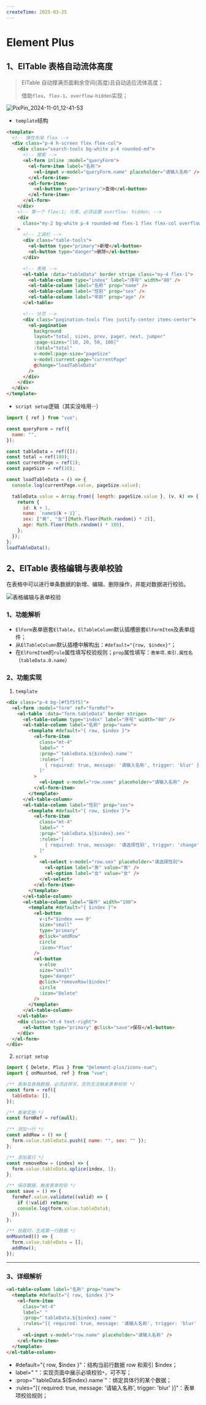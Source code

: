 ```yaml
---
createTime: 2025-03-25
---
```


# Element Plus

## 1、ElTable 表格自动流体高度

> ElTable 自动撑满页面剩余空间(高度)且自动适应流体高度；
>
> 借助`flex`、`flex-1`、`overflow-hidden`实现；

![PixPin_2024-11-01_12-41-53](https://upyun-oss.mu00.cn/202411011845948.gif)

- `template`结构

```html
<template>
  <!-- 弹性布局 flex -->
  <div class="p-4 h-screen flex flex-col">
    <div class="search-tools bg-white p-4 rounded-md">
      <!-- 搜索 -->
      <el-form inline :model="queryForm">
        <el-form-item label="名称">
          <el-input v-model="queryForm.name" placeholder="请输入名称" />
        </el-form-item>
        <el-form-item>
          <el-button type="primary">查询</el-button>
        </el-form-item>
      </el-form>
    </div>
    <!-- 第一个 flex:1; 元素，必须设置 overflow: hidden; -->
    <div
      class="my-2 bg-white p-4 rounded-md flex-1 flex flex-col overflow-hidden"
    >
      <!-- 工具栏 -->
      <div class="table-tools">
        <el-button type="primary">新增</el-button>
        <el-button type="danger">删除</el-button>
      </div>

      <!-- 表格 -->
      <el-table :data="tableData" border stripe class="my-4 flex-1">
        <el-table-column type="index" label="序号" width="80" />
        <el-table-column label="名称" prop="name" />
        <el-table-column label="性别" prop="sex" />
        <el-table-column label="年龄" prop="age" />
      </el-table>

      <!-- 分页 -->
      <div class="pagination-tools flex justify-center items-center">
        <el-pagination
          background
          layout="total, sizes, prev, pager, next, jumper"
          :page-sizes="[10, 20, 50, 100]"
          :total="total"
          v-model:page-size="pageSize"
          v-model:current-page="currentPage"
          @change="loadTableData"
        />
      </div>
    </div>
  </div>
</template>
```

- `script setup`逻辑（其实没啥用···）

```js
import { ref } from "vue";

const queryForm = ref({
  name: "",
});

const tableData = ref([]);
const total = ref(100);
const currentPage = ref(1);
const pageSize = ref(10);

const loadTableData = () => {
  console.log(currentPage.value, pageSize.value);

  tableData.value = Array.from({ length: pageSize.value }, (v, k) => {
    return {
      id: k + 1,
      name: `name${k + 1}`,
      sex: ["男", "女"][Math.floor(Math.random() * 2)],
      age: Math.floor(Math.random() * 100),
    };
  });
};
loadTableData();
```

## 2、ElTable 表格编辑与表单校验

在表格中可以进行单条数据的新增、编辑、删除操作，并能对数据进行校验。

![表格编辑与表单校验](https://upyun-oss.mu00.cn/202410301906845.png)

### 1、功能解析

- `ElForm`表单嵌套`ElTable`，`ElTableColumn`默认插槽嵌套`ElFormItem`及表单组件；
- 从`ElTableColumn`默认插槽中解构出：`#default="{row, $index}"`；
- 在`ElFormItem`的`rule`属性填写校验规则；`prop`属性填写：`表单项.索引.属性名`（`tableData.0.name`）

### 2、功能实现

1. `template`

```html
<div class="p-4 bg-[#f5f5f5]">
  <el-form :model="form" ref="formRef">
    <el-table :data="form.tableData" border stripe>
      <el-table-column type="index" label="序号" width="80" />
      <el-table-column label="名称" prop="name">
        <template #default="{ row, $index }">
          <el-form-item
            class="mt-4"
            label=" "
            :prop="`tableData.${$index}.name`"
            :rules="[
              { required: true, message: '请输入名称', trigger: 'blur' },
            ]"
          >
            <el-input v-model="row.name" placeholder="请输入名称" />
          </el-form-item>
        </template>
      </el-table-column>
      <el-table-column label="性别" prop="sex">
        <template #default="{ row, $index }">
          <el-form-item
            class="mt-4"
            label=" "
            :prop="`tableData.${$index}.sex`"
            :rules="[
              { required: true, message: '请选择性别', trigger: 'change' },
            ]"
          >
            <el-select v-model="row.sex" placeholder="请选择性别">
              <el-option label="男" value="男" />
              <el-option label="女" value="女" />
            </el-select>
          </el-form-item>
        </template>
      </el-table-column>
      <el-table-column label="操作" width="100">
        <template #default="{ $index }">
          <el-button
            v-if="$index === 0"
            size="small"
            type="primary"
            @click="addRow"
            circle
            :icon="Plus"
          />
          <el-button
            v-else
            size="small"
            type="danger"
            @click="removeRow($index)"
            circle
            :icon="Delete"
          />
        </template>
      </el-table-column>
    </el-table>
    <div class="mt-4 text-right">
      <el-button type="primary" @click="save">保存</el-button>
    </div>
  </el-form>
</div>
```

2. `script setup`

```js
import { Delete, Plus } from "@element-plus/icons-vue";
import { onMounted, ref } from "vue";

/** 表单及表格数据，必须这样写，否则无法触发表单校验 */
const form = ref({
  tableData: [],
});

/** 表单实例 */
const formRef = ref(null);

/** 添加一行 */
const addRow = () => {
  form.value.tableData.push({ name: "", sex: "" });
};

/** 添加某行 */
const removeRow = (index) => {
  form.value.tableData.splice(index, 1);
};

/** 保存数据，触发表单校验 */
const save = () => {
  formRef.value.validate((valid) => {
    if (!valid) return;
    console.log(form.value.tableData);
  });
};

/** 挂载时，生成第一行数据 */
onMounted(() => {
  form.value.tableData = [];
  addRow();
});
```

---

### 3、详细解析

```html
<el-table-column label="名称" prop="name">
  <template #default="{ row, $index }">
    <el-form-item
      class="mt-4"
      label=" "
      :prop="`tableData.${$index}.name`"
      :rules="[{ required: true, message: '请输入名称', trigger: 'blur' }]"
    >
      <el-input v-model="row.name" placeholder="请输入名称" />
    </el-form-item>
  </template>
</el-table-column>
```

- #default="{ row, $index }"：结构当前行数据 row 和索引 $index；
- label=" "：实现页面中展示必填校验`*`，可不写；
- :prop="\`tableData.${$index}.name\`"：绑定具体行的某个数据；
- :rules="[{ required: true, message: '请输入名称', trigger: 'blur' }]"：表单项校验规则；
